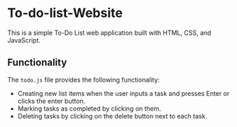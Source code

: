 # To-do-list-Website
This is a simple To-Do List web application built with HTML, CSS, and JavaScript.

## Functionality

The `todo.js` file provides the following functionality:
- Creating new list items when the user inputs a task and presses Enter or clicks the enter button.
- Marking tasks as completed by clicking on them.
- Deleting tasks by clicking on the delete button next to each task.
